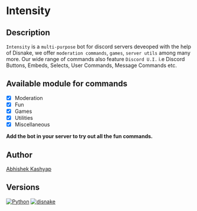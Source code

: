 # Intensity

## Description

`Intensity` is a `multi-purpose` bot for discord servers deveoped with the help of Disnake, we offer `moderation commands`, `games`, `server utils` among many more.
Our wide range of commands also feature `Discord U.I.` i.e Discord Buttons, Embeds, Selects, User Commands, Message Commands etc.

## Available module for commands

- [x] Moderation
- [x] Fun
- [x] Games
- [x] Utilities
- [x] Miscellaneous

**Add the bot in your server to try out all the fun commands.**

## Author

[Abhishek Kashyap](https://github.com/Abhishek10351/)

## Versions

 [![Python][1]][2]
 [![disnake][3]][4]

[1]: https://img.shields.io/badge/py-3.9-green
[2]: https://www.python.org/downloads
[3]: https://img.shields.io/badge/disnake-2.3.0-green
[4]: https://pypi.org/project/disnake